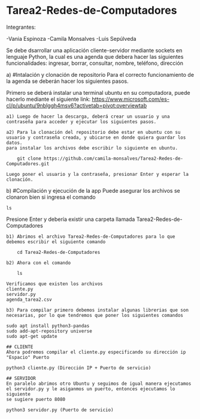 # Tarea2-Redes-de-Computadores

Integrantes:

-Vania Espinoza 
-Camila Monsalves
-Luis Sepúlveda

Se debe dsarrollar una aplicación cliente-servidor mediante sockets en lenguaje Python, la cual es una agenda que debera hacer las siguientes funcionalidades: ingresar, 
borrar, consultar, nombre, teléfono, dirección

a) #Intalación y clonación de repositorio
Para el correcto funcionamiento de la agenda se deberán hacer los siguientes pasos.

Primero se deberá instalar una terminal ubuntu en su computadora, 
puede hacerlo mediante el siguiente link: https://www.microsoft.com/es-cl/p/ubuntu/9nblggh4msv6?activetab=pivot:overviewtab

	a1) Luego de hacer la descarga, deberá crear un usuario y una contraseña para acceder y ejecutar los siguientes pasos.

	a2) Para la clonación del repositorio debe estar en ubuntu con su usuario y contraseña creada, y ubicarse en donde quiera guardar los datos.
	para instalar los archivos debe escribir lo siguiente en ubuntu.
	
		git clone https://github.com/camila-monsalves/Tarea2-Redes-de-Computadores.git

	Luego poner el usuario y la contraseña, presionar Enter y esperar la clonación.

b) #Compilación y ejecución de la app
Puede asegurar los archivos se clonaron bien si ingresa el comando 

	ls

Presione Enter y debería existir una carpeta llamada Tarea2-Redes-de-Computadores

	b1) Abrimos el archivo Tarea2-Redes-de-Computadores para lo que debemos escribir el siguiente comando

		cd Tarea2-Redes-de-Computadores

	b2) Ahora con el comando 

		ls 

	Verificamos que existen los archivos 
	cliente.py
	servidor.py
	agenda_tarea2.csv

	b3) Para compilar primero debemos instalar algunas librerias que son necesarias, por lo que tendremos que poner los siguientes comandos 

	sudo apt install python3-pandas
	sudo add-apt-repository universe
	sudo apt-get update

	## CLIENTE 
	Ahora podremos compilar el cliente.py especificando su dirección ip "Espacio" Puerto

	python3 cliente.py (Dirección IP + Puerto de servicio)

	## SERVIDOR
	En paralelo abrimos otro Ubuntu y seguimos de igual manera ejecutamos el servidor.py y le asiganmos un puerto, entonces ejecutamos lo siguiente
	se sugiere puerto 8080
	
	python3 servidor.py (Puerto de servicio)










